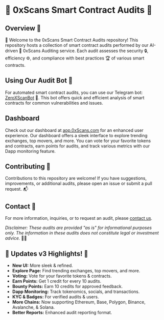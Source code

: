 # 🌟 0xScans Smart Contract Audits 🌟

## Overview 📖

👋 Welcome to the 0xScans Smart Contract Audits repository! This repository hosts a collection of smart contract audits performed by our AI-driven 🤖 0xScans Auditing service. Each audit assesses the security 🔒, efficiency ⚙️, and compliance with best practices 🏆 of various smart contracts.

## Using Our Audit Bot 🤖

For automated smart contract audits, you can use our Telegram bot: [ZeroXScanBot](https://t.me/ZeroXScanBot) 🚀. This bot offers quick and efficient analysis of smart contracts for common vulnerabilities and issues.

## Dashboard

Check out our dashboard at [app.0xScans.com](https://app.0xscans.com) for an enhanced user experience. Our dashboard offers a sleek interface to explore trending exchanges, top movers, and more. You can vote for your favorite tokens and contracts, earn points for audits, and track various metrics with our Dapp monitoring feature.

## Contributing 🤝

Contributions to this repository are welcome! If you have suggestions, improvements, or additional audits, please open an issue or submit a pull request. 📬

## Contact 📩

For more information, inquiries, or to request an audit, please [contact us](mailto:contact@0xscans.com).

*Disclaimer: These audits are provided "as is" for informational purposes only. The information in these audits does not constitute legal or investment advice.* 🚫💼

## 🚀 Updates v3 Highlights! 🚀

- **New UI:** More sleek & refined.
- **Explore Page:** Find trending exchanges, top movers, and more.
- **Voting:** Vote for your favorite tokens & contracts.
- **Earn Points:** Get 1 credit for every 10 audits.
- **Bounty Points:** Earn 10 credits for approved feedback.
- **Dapp Monitoring:** Track tokenomics, socials, and transactions.
- **KYC & Badges:** For verified audits & users.
- **More Chains:** Now supporting Ethereum, Base, Polygon, Binance, Avalanche, & Solana.
- **Better Reports:** Enhanced audit reporting format.